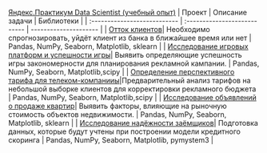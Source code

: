  
 
[Яндекс.Практикум Data Scientist (учебный опыт)]( https://practicum.yandex.ru/data-scientist/ "Яндекс.Практикум Data Scientist (учебный опыт)")
|  Проект |  Описание задачи | Библиотеки | 
| :--------------------------- | :--------------------------- | --------------------- |
| [Отток клиентов](https://github.com/SvetlanaY/customer_churn "Отток клиентов")| Необходимо спрогнозировать, уйдёт клиент из банка в ближайшее время или нет | Pandas, NumPy, Seaborn, Matplotlib, sklearn |
| [Исследование игровых платформ и успешности игры]( https://github.com/SvetlanaY/gaming_platforms "Исследование игровых платформ и успешности игры")| Выявить определяющие успешность игры закономерности для планирования рекламной кампании. | Pandas, NumPy, Seaborn, Matplotlib,scipy |
| [Определение перспективного тарифа для телеком-компанииы]( https://github.com/SvetlanaY/tarifs_for_telecom "Определение перспективного тарифа для телеком-компании")|Предварительный анализ тарифов на небольшой выборке клиентов для корректировки рекламного бюджета | Pandas, NumPy, Seaborn, Matplotlib,scipy | 
| [Исследование объявлений о продаже квартир]( https://github.com/SvetlanaY/research_of_apartments_for_sale "Исследование объявлений о продаже квартир")| Выявить факторы, влияющие на рыночную стоимость объектов недвижимости.  | Pandas, NumPy, Seaborn, Matplotlib, sklearn |
| [Исследование надёжности заёмщиков]( https://github.com/SvetlanaY/Investigation-of-the-borrower-s-trustworthiness "Исследование надёжности заёмщиковы")| Подготовка данных, которые будут учтены при построении модели кредитного скоринга  | Pandas, NumPy, Seaborn, Matplotlib, pymystem3 |


<!--
**SvetlanaY/SvetlanaY** is a ✨ _special_ ✨ repository because its `README.md` (this file) appears on your GitHub profile.

Here are some ideas to get you started:

- 🔭 I’m currently working on ...
- 🌱 I’m currently learning ...
- 👯 I’m looking to collaborate on ...
- 🤔 I’m looking for help with ...
- 💬 Ask me about ...
- 📫 How to reach me: ...
- 😄 Pronouns: ...
- ⚡ Fun fact: ...
-->
